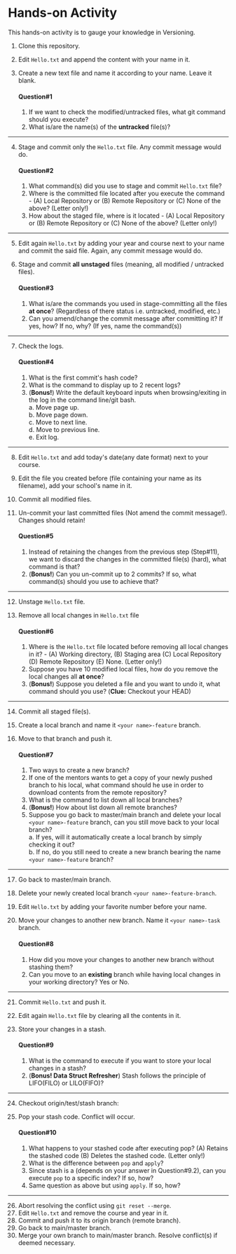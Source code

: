 # Hands-on Activity
This hands-on activity is to gauge your knowledge in Versioning.

1. Clone this repository.
2. Edit `Hello.txt` and append the content with your name in it.
3. Create a new text file and name it according to your name. Leave it blank.

	#### Question#1
	1. If we want to check the modified/untracked files, what git command should you execute?  
	2. What is/are the name(s) of the **untracked** file(s)?  
___

4.  Stage and commit only the `Hello.txt` file. Any commit message would do.

	#### Question#2
	1. What command(s) did you use to stage and commit `Hello.txt` file?
	2. Where is the committed file located after you execute the command - (A) Local Repository or (B) Remote Repository or (C) None of the above? (Letter only!)
	3. How about the staged file, where is it located - (A) Local Repository or (B) Remote Repository or (C\) None of the above? (Letter only!)
---
5. Edit again `Hello.txt` by adding your year and course next to your name and commit the said file. Again, any commit message would do.
6. Stage and commit **all** **unstaged** files (meaning, all modified / untracked files).

	#### Question#3
	1. What is/are the commands you used in stage-committing all the files **at once**? (Regardless of there status i.e. untracked, modified, etc.)
	2. Can you amend/change the commit message after committing it? If yes, how? If no, why? (If yes, name the command(s))
---

7. Check the logs.

	#### Question#4
	1. What is the first commit's hash code?
	2. What is the command to display up to 2 recent logs?
	3. (**Bonus!**) Write the default keyboard inputs when browsing/exiting in the log in the command line/git bash.  
			a. Move page up.  
			b. Move page down.  
			c. Move to next line.  
			d. Move to previous line.  
			e. Exit log.  
---
8. Edit `Hello.txt` and add today's date(any date format) next to your course.
9. Edit the file you created before (file containing your name as its filename), add your school's name in it.
10. Commit all modified files.
11. Un-commit your last committed files (Not amend the commit message!). Changes should retain!
	
	#### Question#5
	1. Instead of retaining the changes from the previous step (Step#11), we want to  discard the changes in the committed file(s) (hard), what command is that?
	2. (**Bonus!**) Can you un-commit up to 2 commits? If so, what command(s) should you use to achieve that?
---

12. Unstage `Hello.txt` file.
13. Remove all local changes in `Hello.txt` file

	#### Question#6
	1. Where is the `Hello.txt` file located before removing all local changes in it? - (A) Working directory, (B) Staging area (C\) Local Repository (D) Remote Repository (E) None. (Letter only!)
	2. Suppose you have 10 modified local files, how do you remove the local changes all **at once**?
	3. (**Bonus!**) Suppose you deleted a file and you want to undo it, what command should you use? (**Clue:** Checkout your HEAD)
---
14.  Commit all staged file(s).
15. Create a local branch and name it `<your name>-feature` branch.
16.  Move to that branch and push it.
		
		#### Question#7
		1. Two ways to create a new branch?
		2. If one of the mentors wants to get a copy of your newly pushed branch to his local, what command should he use in order to download contents from the remote repository?
		3. What is the command to list down all local branches?
		4. (**Bonus!**) How about list down all remote branches?
		5. Suppose you go back to master/main branch and delete your local `<your name>-feature` branch, can you still move back to your local branch?  
			a. If yes, will it automatically create a local branch by simply checking it out?  
			b. If no, do you still need to create a new branch bearing the name `<your name>-feature` branch?  
---
17. Go back to master/main branch.
18. Delete your newly created local branch `<your name>-feature-branch`.
19. Edit `Hello.txt` by adding your favorite number before your name.
20. Move your changes to another new branch. Name it `<your name>-task` branch.

	#### Question#8
	1. How did you move your changes to another new branch without stashing them?
	2. Can you move to an **existing** branch while having local changes in your working directory? Yes or No.
---

21. Commit `Hello.txt` and push it.
22. Edit again `Hello.txt` file by clearing all the contents in it.
23. Store your changes in a stash.

	#### Question#9
	1. What is the command to execute if you want to store your local changes in a stash?
	2. (**Bonus! Data Struct Refresher**) Stash follows the principle of  LIFO(FILO) or LILO(FIFO)?
---
24. Checkout origin/test/stash branch:

25. Pop your stash code. Conflict will occur.

	#### Question#10
	1. What happens to your stashed code after executing pop? (A) Retains the stashed code (B) Deletes the stashed code. (Letter only!)
	2. What is the difference between `pop` and `apply`?
	3. Since stash is a (depends on your answer in Question#9.2), can you execute `pop` to a specific index? If so, how?
	4. Same question as above but using `apply`. If so, how?
---
26. Abort resolving the conflict using `git reset --merge`.
27. Edit `Hello.txt` and remove the course and year in it.
28. Commit and push  it to its origin branch (remote branch).
29. Go back to main/master branch.
30. Merge your own branch to  main/master branch. Resolve conflict(s) if deemed necessary.

